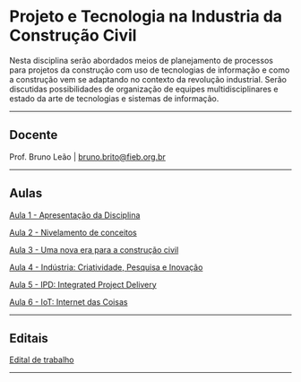 # Projeto e Tecnologia na Industria da Construção Civil

Nesta disciplina serão abordados meios de planejamento de processos para projetos da construção com uso de tecnologias de informação e como a construção vem se adaptando no contexto da revolução industrial. Serão discutidas possibilidades de organização de equipes multidisciplinares e estado da arte de tecnologias e sistemas de informação.



_____


## Docente

Prof. Bruno Leão | bruno.brito@fieb.org.br

_____



## Aulas
[Aula 1 - Apresentação da Disciplina](./Aulas/aula1.md)

[Aula 2 - Nivelamento de conceitos](./Aulas/aula2.md)

[Aula 3 - Uma nova era para a construção civil](./Aulas/aula3.md)

[Aula 4 - Indústria: Criatividade, Pesquisa e Inovação](./Aulas/aula4.md)

[Aula 5 - IPD: Integrated Project Delivery](./Aulas/aula5.md)

[Aula 6 - IoT: Internet das Coisas](./Aulas/iot.md)

_____



## Editais
[Edital de trabalho](./Edital/edital.md)

_____




